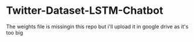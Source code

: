 # Twitter-Dataset-LSTM-Chatbot
The weights file is missingin this repo but i'll upload it in google  drive as it's too big
